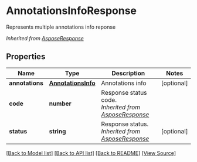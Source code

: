 ﻿# AnnotationsInfoResponse
Represents multiple annotations info reponse

*Inherited from [AsposeResponse](AsposeResponse.md)*
## Properties
Name | Type | Description | Notes
------------ | ------------- | ------------- | -------------
**annotations** | [**AnnotationsInfo**](AnnotationsInfo.md) | Annotations info | [optional]
**code** | **number** | Response status code.<br />*Inherited from [AsposeResponse](AsposeResponse.md)* | 
**status** | **string** | Response status.<br />*Inherited from [AsposeResponse](AsposeResponse.md)* | [optional]

[[Back to Model list]](../README.md#documentation-for-models) [[Back to API list]](../README.md#documentation-for-api-endpoints) [[Back to README]](../README.md) [[View Source]](../src/models/annotationsInfoResponse.ts)

